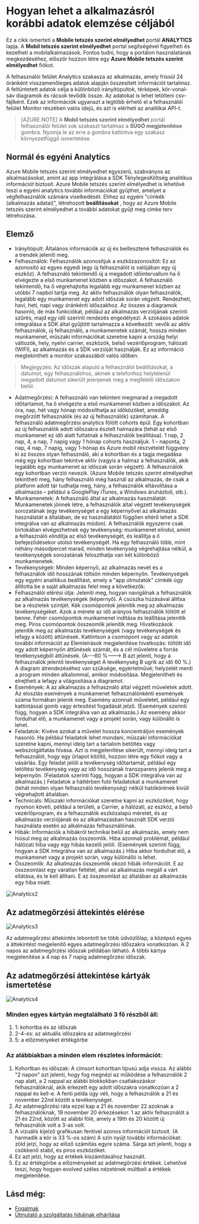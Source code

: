 <properties
   pageTitle="Azure mobil tetszés szerint elmélyedhet felhasználói felület - elemzés"
   description="Megtudhatja, hogy miként az Azure Mobile tetszés szerint elmélyedhet használatával alkalmazásokkal kapcsolatos korábbi adatok elemzése céljából"
   services="mobile-engagement"
   documentationCenter=""
   authors="piyushjo"
   manager="dwrede"
   editor=""/>

<tags
   ms.service="mobile-engagement"
   ms.devlang="na"
   ms.topic="article"
   ms.tgt_pltfrm="mobile-multiple"
   ms.workload="mobile"
   ms.date="08/19/2016"
   ms.author="piyushjo"/>

# <a name="how-to-analyze-historical-data-about-your-application"></a>Hogyan lehet a alkalmazásról korábbi adatok elemzése céljából

Ez a cikk ismerteti a **Mobile tetszés szerint elmélyedhet** portál **ANALYTICS** lapja. A **Mobil tetszés szerint elmélyedhet** portal segítségével figyelheti és kezelheti a mobilalkalmazások. Fontos tudni, hogy a portálon használatának megkezdéséhez, először hozzon létre egy **Azure Mobile tetszés szerint elmélyedhet** fiókot.


A felhasználói felület Analytics szakasza az alkalmazás, amely frissül 24 óránként visszamenőleges adatok alapján összesített információt tartalmaz. A feltüntetett adatok célja a különböző irányítópultok, térképek, kör-vonal-sáv diagramok és rácsok tevődik össze. Az adatokat is lehet letölteni csv-fájlként. Ezek az információk ugyanazt a legtöbb érhető el a felhasználói felület Monitor részében valós idejű, és azt is elérheti az analitikai API-t.

>[AZURE.NOTE] A **Mobil tetszés szerint elmélyedhet** portál felhasználói felület sok szakaszt tartalmaz a **SÚGÓ megjelenítése** gombra. Nyomja le az erre a gombra kattintva egy szakasz környezetfüggő ismertetése.

## <a name="standard-and-custom-analytics"></a>Normál és egyéni Analytics

Azure Mobile tetszés szerint elmélyedhet egyszerű, szabványos az alkalmazásokat, amint az app integrálása a SDK TénylegesKöltség analitikus információt biztosít. Azure Mobile tetszés szerint elmélyedhet is lehetővé teszi a egyéni analytics további információkat gyűjthet, amelyet a végfelhasználók számára viselkedését. Ehhez az egyéni "címkék (alkalmazás adatai)", létrehozott **beállításokat** , hogy az Azure Mobile tetszés szerint elmélyedhet a további adatokat gyűjt meg címke terv létrehozása.



## <a name="analytics"></a>Elemző
- Irányítópult: Általános információk az új és beillesztené felhasználók és a trendek jeleníti meg.
- Felhasználók: Felhasználók azonosítjuk a eszközazonosítót: Ez az azonosító az egyes egyedi (egy új felhasználót is valójában egy új eszköz). A felhasználó tekintendő új a megadott időintervallum ha ő elvégezte a első munkamenet közben a időszakot. A felhasználó tekintendő, ha ő végrehajtotta legalább egy munkamenet közben az utóbbi 7 napból tartja meg. Az aktív felhasználók olyan felhasználók, legalább egy munkamenet egy adott időszak során végzett. Rendezheti, havi, heti, napi vagy óránkénti időszakhoz. Az összes a diagramok hasonló, de más funkciókat, például az alkalmazás verziójának szerinti szűrés, majd egy idő szerinti rendezés engedélyezi. A szokásos adatok integrálása a SDK által gyűjtött tartalmazza a következőt: vevők az aktív felhasználók, új felhasználó, a munkamenetek számát, hossza minden munkamenet, műszaki információkat szeretne kapni a ország helyi változók, hely, nyelvi carrier, eszközök, belső vezérlőprogram, hálózati (WIFI), az alkalmazás és a SDK verzióját használják. Ez az információ megtekintheti a monitor szakaszából valós időben.

> Megjegyzés: Az időszak alapuló a felhasználói beállításokat, a dátumot, egy felhasználóhoz, akinek a telefonhoz helytelenül megadott dátumot sikerült jelenjenek meg a megfelelő időszakon belül.

- Adatmegőrzési: A felhasználó van tekinteni megmarad a megadott időtartamot, ha ő elvégezte a első munkamenet közben a időszakot. Az óra, nap, hét vagy hónap módosíthatja az időközöket, ameddig megőrzött felhasználók (és az új felhasználók) számítanak. A felhasználó adatmegőrzési analytics fölött cohorts épül. Egy kohortban az új felhasználók adott időszakra észlelt halmazára (tehát az első munkamenet ez idő alatt futtatnak a felhasználók beállítása). 1 nap, 2 nap, 4, a nap, 7 napig vagy 1 hónap cohorts használjuk. 1 – naponta, 2 nap, 4 nap, 7 napig, vagy 1-hónap és Azure mobil részvételét függvény ki az összes olyan felhasználó, aki a kohortban és a tagja megadása még egy kohortban tekintve aktív (vagyis a halmaz a felhasználók, akik legalább egy munkamenet az időszak során végzett). A felhasználók egy kohortban verzió nevezik. (Azure Mobile tetszés szerint elmélyedhet tekintheti meg, hány felhasználó még használ az alkalmazás, de csak a platform adott tár tudhatja meg, hány, a felhasználók eltávolítása a alkalmazás – például a GooglePlay iTunes, a Windows áruházból, stb.).
- Munkamenetek: A felhasználó által az alkalmazás használatát. Munkamenetek jönnek létre, a felhasználók által végzett tevékenységek sorozatának (egy tevékenységet a egy képernyővel az alkalmazás használatát a általában, de ez használatától függően eltérő lehet a SDK integrálva van az alkalmazás módon). A felhasználók egyszerre csak birtokában elvégezhetnek egy tevékenység: munkamenet elindul, amint a felhasználó elindítja az első tevékenységét, és leállítja a ő befejeződésekor utolsó tevékenységét. Ha egy felhasználó több, mint néhány másodpercet marad, minden tevékenység végrehajtása nélkül, a tevékenységek sorozatának feloszthatja van két különböző munkamenetek.
- Tevékenységek: Minden képernyő, az alkalmazás nevét és a felhasználók idő hosszának töltsön minden képernyőn. Tevékenységek egy egyéni analitikus beállítást, amely a "app útmutatók" címkék úgy állította be a saját alkalmazás felel meg a következők:
- Felhasználói elérési útja: Jeleníti meg, hogyan navigálnak a felhasználók az alkalmazás tevékenységek (képernyő). A csúszka húzásával állítsa be a részletek szintjét. Kék csomópontok jelenítik meg az alkalmazás tevékenységeket. Azok a mérete az idő arányos felhasználók töltött el benne. Fehér csomópontok munkamenet indítása és leállítása jelenítik meg. Piros csomópontok összeomlik jelenítik meg. Hivatkozások jelenítik meg az alkalmazás tevékenységek (vagy tevékenységek és lefagy a között) áttűnések. Kattintson a csomópont vagy az adatok további információt az Elemleírások megjelenítése hivatkozás: töltött idő egy adott képernyőn áttűnések számát, és a cél műveletre a forrás tevékenységből áttűnések. (A---60 %---> B azt jelenti, hogy a felhasználók jelentő tevékenységet A tevékenység B ugrik az idő 60 %.) A diagram átrendezéséhez van szüksége, egyértelművé; helyzetét menti a program minden alkalommal, amikor módosítása. Megjelenítheti és elrejtheti a lefagy a világosítása a diagramot.
- Események: A az alkalmazás a felhasználó által végzett műveletek adott. Az eloszlás események a munkamenet felhasználónkénti események száma formában jelenik meg. Esemény azonnali műveletet, például egy kattintással gomb vagy értesítést fogadását jelző. (Események szerinti függ, hogyan a SDK integrálva van az alkalmazás.) Az esemény akkor fordulhat elő, a munkamenet vagy a projekt során, vagy különálló is lehet.
- Feladatok: Kivéve azokat a művelet hossza koncentráljon események hasonló. Ha például feladatok lehet mondani, műszaki információkat szeretne kapni, mennyi ideig tart a tartalom betöltés vagy webszolgáltatás hívása. Azt is megjelenítése sikerült, mennyi ideig tart a felhasználót, hogy egy űrlapot kitöltő, hozzon létre egy fiókot vagy a vásárlás. Egy feladat jelöli a tevékenység időtartamát, például egy letöltési tevékenység vagy az idő hosszának transzparens jelenik meg a képernyőn. (Feladatok szerinti függ, hogyan a SDK integrálva van az alkalmazás.) Feladatok a háttérben futó feladatokat a munkamenet (tehát minden olyan felhasználó tevékenység) nélkül hatókörének kívüli végrehajtott általában.
- Technicals: Műszaki információkat szeretne kapni az eszközöket, hogy nyomon követi, például a területi, a Carrier, a hálózati, az eszköz, a belső vezérlőprogram, és a felhasználók eszközalapú méretét, és az alkalmazás verziójának és az alkalmazásban használt SDK verzió használata esetén az alkalmazás felhasználóinak.
- Hibák: Információk a hibákról technikai belül az alkalmazás, amely nem hiúsul meg az alkalmazás összeomlik. Hiba azonnali problémát, például hálózati hiba vagy egy hibás kezelő jelöli. (Események szerinti függ, hogyan a SDK integrálva van az alkalmazás.) Hiba akkor fordulhat elő, a munkamenet vagy a projekt során, vagy különálló is lehet.
- Összeomlik: Az alkalmazás összeomlik okozó hibák információt. E az összeomlást egy váratlan feltétel, ahol az alkalmazás megáll a várt ellátása, és le kell állítani. E az összeomlást az általában az alkalmazás egy hiba miatt.

![Analytics2][11]

## <a name="accessing-the-retention-overview"></a>Az adatmegőrzési áttekintés elérése
![Analytics3][12]

Az adatmegőrzési áttekintés lebontott be több üdvözlőlap, a középső egyes a áttekintést megjelenítő egyes adatmegőrzési időszakra vonatkozóan. A 2 napos az adatmegőrzési időszak példában látható. A többi kártya megjelenítése a 4 nap és 7 napig adatmegőrzési időszak.

## <a name="understanding-the-retention-overview-cards"></a>Az adatmegőrzési áttekintése kártyák ismertetése
![Analytics4][13]

### <a name="each-card-is-composed-of-3-main-parts"></a>Minden egyes kártyán megtalálható 3 fő részből áll:
1. 1: kohortba és az időszak
2. 2-4-es: az aktuális időszakra az adatmegőrzési
3. 5: a előzményeket értékgörbe

### <a name="here-is-detailed-information-about-each-element"></a>Az alábbiakban a minden elem részletes információt:
1.    Kohortban és időszak: A címsort kohortban típusú adja vissza. Az alábbi "2 napon" azt jelenti, hogy fog megnézi az működése a felhasználók 2 nap alatt, a 2 nappal az alábbi blokkokban csatlakozáskor felhasználóknál, akik érkezett egy adott időszakra vonatkozóan a 2 nappal és kell-e. A fenti példa úgy véli, hogy a felhasználók a 21 és november 22nd között a tevékenységet.
2.    Az adatmegőrzési ráta ezzel kap a 21 és november 22 azoknak a felhasználóknak, 19 november 20 érkezésekor. 1 az aktív felhasználót a 21 és 22nd, között az alábbi fölé, amely a 19th és 20 között új felhasználók volt a 3-as volt.
3.    A vizuális kijelző grafikusan fentivel azonos információt biztosít. (A harmadik a kör is 33 %-os szám) A szín nyújt további információkat: zöld jelzi, hogy az előző számítás egyre száma. Sárga azt jelenti, hogy a csökkenő stabil, és piros eszközöket.
4.    Ez azt jelzi, hogy az értékek kiszámításához használt.
5.    Ez az értékgörbe a előzményeket az adatmegőrzési értékek. Lehetővé teszi, hogy hogyan evolved széles nézetének múltbeli a értékek megjelenítése.


## <a name="see-also"></a>Lásd még:

- [Fogalmak][Link 6]
- [Útmutató a szolgáltatás hibáinak elhárítása][Link 24]

<!--Image references-->
[1]: ./media/mobile-engagement-user-interface-navigation/navigation1.png
[2]: ./media/mobile-engagement-user-interface-home/home1.png
[3]: ./media/mobile-engagement-user-interface-home/home2.png
[4]: ./media/mobile-engagement-user-interface-home/home3.png
[5]: ./media/mobile-engagement-user-interface-home/home4.png
[6]: ./media/mobile-engagement-user-interface-home/home5.png
[7]: ./media/mobile-engagement-user-interface-my-account/myaccount1.png
[8]: ./media/mobile-engagement-user-interface-my-account/myaccount2.png
[9]: ./media/mobile-engagement-user-interface-my-account/myaccount3.png
[10]: ./media/mobile-engagement-user-interface-analytics/analytics1.png
[11]: ./media/mobile-engagement-user-interface-analytics/analytics2.png
[12]: ./media/mobile-engagement-user-interface-analytics/analytics3.png
[13]: ./media/mobile-engagement-user-interface-analytics/analytics4.png
[14]: ./media/mobile-engagement-user-interface-monitor/monitor1.png
[15]: ./media/mobile-engagement-user-interface-monitor/monitor2.png
[16]: ./media/mobile-engagement-user-interface-monitor/monitor3.png
[17]: ./media/mobile-engagement-user-interface-monitor/monitor4.png
[18]: ./media/mobile-engagement-user-interface-reach/reach1.png
[19]: ./media/mobile-engagement-user-interface-reach/reach2.png
[20]: ./media/mobile-engagement-user-interface-reach-campaign/Reach-Campaign1.png
[21]: ./media/mobile-engagement-user-interface-reach-campaign/Reach-Campaign2.png
[22]: ./media/mobile-engagement-user-interface-reach-campaign/Reach-Campaign3.png
[23]: ./media/mobile-engagement-user-interface-reach-campaign/Reach-Campaign4.png
[24]: ./media/mobile-engagement-user-interface-reach-campaign/Reach-Campaign5.png
[25]: ./media/mobile-engagement-user-interface-reach-campaign/Reach-Campaign6.png
[26]: ./media/mobile-engagement-user-interface-reach-campaign/Reach-Campaign7.png
[27]: ./media/mobile-engagement-user-interface-reach-campaign/Reach-Campaign8.png
[28]: ./media/mobile-engagement-user-interface-reach-campaign/Reach-Campaign9.png
[29]: ./media/mobile-engagement-user-interface-reach-criterion/Reach-Criterion1.png
[30]: ./media/mobile-engagement-user-interface-reach-content/Reach-Content1.png
[31]: ./media/mobile-engagement-user-interface-reach-content/Reach-Content2.png
[32]: ./media/mobile-engagement-user-interface-reach-content/Reach-Content3.png
[33]: ./media/mobile-engagement-user-interface-reach-content/Reach-Content4.png
[34]: ./media/mobile-engagement-user-interface-dashboard/dashboard1.png
[35]: ./media/mobile-engagement-user-interface-segments/segments1.png
[36]: ./media/mobile-engagement-user-interface-segments/segments2.png
[37]: ./media/mobile-engagement-user-interface-segments/segments3.png
[38]: ./media/mobile-engagement-user-interface-segments/segments4.png
[39]: ./media/mobile-engagement-user-interface-segments/segments5.png
[40]: ./media/mobile-engagement-user-interface-segments/segments6.png
[41]: ./media/mobile-engagement-user-interface-segments/segments7.png
[42]: ./media/mobile-engagement-user-interface-segments/segments8.png
[43]: ./media/mobile-engagement-user-interface-segments/segments9.png
[44]: ./media/mobile-engagement-user-interface-segments/segments10.png
[45]: ./media/mobile-engagement-user-interface-segments/segments11.png
[46]: ./media/mobile-engagement-user-interface-settings/settings1.png
[47]: ./media/mobile-engagement-user-interface-settings/settings2.png
[48]: ./media/mobile-engagement-user-interface-settings/settings3.png
[49]: ./media/mobile-engagement-user-interface-settings/settings4.png
[50]: ./media/mobile-engagement-user-interface-settings/settings5.png
[51]: ./media/mobile-engagement-user-interface-settings/settings6.png
[52]: ./media/mobile-engagement-user-interface-settings/settings7.png
[53]: ./media/mobile-engagement-user-interface-settings/settings8.png
[54]: ./media/mobile-engagement-user-interface-settings/settings9.png
[55]: ./media/mobile-engagement-user-interface-settings/settings10.png
[56]: ./media/mobile-engagement-user-interface-settings/settings11.png
[57]: ./media/mobile-engagement-user-interface-settings/settings12.png
[58]: ./media/mobile-engagement-user-interface-settings/settings13.png

<!--Link references-->
[Link 1]: mobile-engagement-user-interface.md
[Link 2]: mobile-engagement-troubleshooting-guide.md
[Link 3]: mobile-engagement-how-tos.md
[Link 4]: http://go.microsoft.com/fwlink/?LinkID=525553
[Link 5]: http://go.microsoft.com/fwlink/?LinkID=525554
[Link 6]: http://go.microsoft.com/fwlink/?LinkId=525555
[Link 7]: https://account.windowsazure.com/PreviewFeatures
[Link 8]: https://social.msdn.microsoft.com/Forums/azure/home?forum=azuremobileengagement
[Link 9]: http://azure.microsoft.com/services/mobile-engagement/
[Link 10]: http://azure.microsoft.com/documentation/services/mobile-engagement/
[Link 11]: http://azure.microsoft.com/pricing/details/mobile-engagement/
[Link 12]: mobile-engagement-user-interface-navigation.md
[Link 13]: mobile-engagement-user-interface-home.md
[Link 14]: mobile-engagement-user-interface-my-account.md
[Link 15]: mobile-engagement-user-interface-analytics.md
[Link 16]: mobile-engagement-user-interface-monitor.md
[Link 17]: mobile-engagement-user-interface-reach.md
[Link 18]: mobile-engagement-user-interface-segments.md
[Link 19]: mobile-engagement-user-interface-dashboard.md
[Link 20]: mobile-engagement-user-interface-settings.md
[Link 21]: mobile-engagement-troubleshooting-guide-analytics.md
[Link 22]: mobile-engagement-troubleshooting-guide-apis.md
[Link 23]: mobile-engagement-troubleshooting-guide-push-reach.md
[Link 24]: mobile-engagement-troubleshooting-guide-service.md
[Link 25]: mobile-engagement-troubleshooting-guide-sdk.md
[Link 26]: mobile-engagement-troubleshooting-guide-sr-info.md
[Link 27]: ../mobile-engagement-how-tos-first-push.md
[Link 28]: ../mobile-engagement-how-tos-test-campaign.md
[Link 29]: ../mobile-engagement-how-tos-personalize-push.md
[Link 30]: ../mobile-engagement-how-tos-differentiate-push.md
[Link 31]: ../mobile-engagement-how-tos-schedule-campaign.md
[Link 32]: ../mobile-engagement-how-tos-text-view.md
[Link 33]: ../mobile-engagement-how-tos-web-view.md
